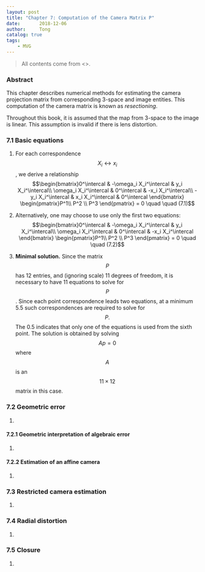 ```yaml
---
layout: post
title: "Chapter 7: Computation of the Camera Matrix P"
date:       2018-12-06
author:     Tong
catalog: true
tags:
    - MVG
---
```


> All contents come from <<Multiple View Geometry in Computer Vision>>.

### Abstract

This chapter describes numerical methods for estimating the camera projection matrix from corresponding 3-space and image entities. This computation of the camera matrix is known as _resectioning_.

Throughout this book, it is assumed that the map from 3-space to the image is linear. This assumption is invalid if there is lens distortion.

### 7.1 Basic equations

1. For each correspondence $$X_i \leftrightarrow x_i$$, we derive a relationship
$$\begin{bmatrix}0^\intercal & -\omega_i X_i^\intercal & y_i X_i^\intercal\\ \omega_i X_i^\intercal & 0^\intercal & -x_i X_i^\intercal\\ -y_i X_i^\intercal & x_i X_i^\intercal & 0^\intercal \end{bmatrix} \begin{pmatrix}P^1\\ P^2 \\ P^3 \end{pmatrix} = 0    \quad \quad (7.1)$$

2. Alternatively, one may choose to use only the first two equations: $$\begin{bmatrix}0^\intercal & -\omega_i X_i^\intercal & y_i X_i^\intercal\\ \omega_i X_i^\intercal & 0^\intercal & -x_i X_i^\intercal \end{bmatrix} \begin{pmatrix}P^1\\ P^2 \\ P^3 \end{pmatrix} = 0    \quad \quad (7.2)$$

3. __Minimal solution.__ Since the matrix $$P$$ has 12 entries, and (ignoring scale) 11 degrees of freedom, it is  necessary to have 11 equations to solve for $$P$$. Since each point correspondence leads two equations, at a minimum 5.5 such correspondences are required to solve for $$P.$$ The 0.5 indicates that only one of the equations is used from the sixth point. The solution is obtained by solving $$Ap = 0$$ where $$A$$ is an $$11 \times 12$$ matrix in this case. 

### 7.2 Geometric error

1.

#### 7.2.1 Geometric interpretation of algebraic error

1.

#### 7.2.2 Estimation of an affine camera

1.

### 7.3 Restricted camera estimation

1.

### 7.4 Radial distortion

1.


### 7.5 Closure

1.

